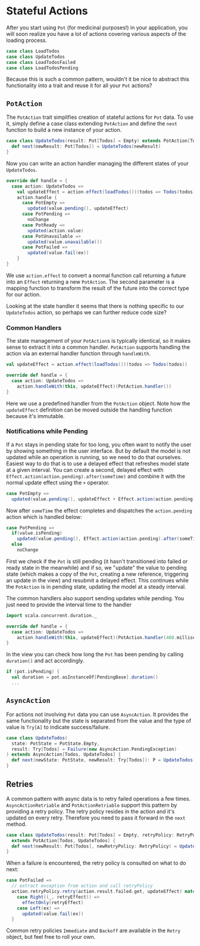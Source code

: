 # Stateful Actions

After you start using `Pot` (for medicinal purposes!) in your application, you will soon realize you have a lot of actions covering various aspects of the
loading process.

```scala
case class LoadTodos
case class UpdateTodos
case class LoadTodosFailed
case class LoadTodosPending
```

Because this is such a common pattern, wouldn't it be nice to abstract this functionality into a trait and reuse it for all your `Pot` actions?

## `PotAction`

The `PotAction` trait simplifies creation of stateful actions for `Pot` data. To use it, simply define a case class extending `PotAction` and define the `next`
function to build a new instance of your action.

```scala
case class UpdateTodos(result: Pot[Todos] = Empty) extends PotAction[Todos, UpdateTodos] {
  def next(newResult: Pot[Todos]) = UpdateTodos(newResult)
}
```

Now you can write an action handler managing the different states of your `UpdateTodos`.

```scala
override def handle = {
  case action: UpdateTodos =>
    val updateEffect = action.effect(loadTodos())(todos => Todos(todos))
    action.handle {
      case PotEmpty =>
        updated(value.pending(), updateEffect)
      case PotPending =>
        noChange
      case PotReady =>
        updated(action.value)
      case PotUnavailable =>
        updated(value.unavailable())
      case PotFailed =>
        updated(value.fail(ex))
    }
}
```

We use `action.effect` to convert a normal function call returning a future into an `Effect` returning a new `PotAction`. The second parameter is a mapping
function to transform the result of the future into the correct type for our action.

Looking at the state handler it seems that there is nothing specific to our `UpdateTodos` action, so perhaps we can further reduce code size?

### Common Handlers

The state management of your `PotAction`s is typically identical, so it makes sense to extract it into a common handler. `PotAction` supports handling the
action via an external handler function through `handleWith`.

```scala
val updateEffect = action.effect(loadTodos())(todos => Todos(todos))

override def handle = {
  case action: UpdateTodos =>
    action.handleWith(this, updateEffect)(PotAction.handler())
}
```

Here we use a predefined handler from the `PotAction` object. Note how the `updateEffect` definition can be moved outside the handling function because it's
immutable.

### Notifications while Pending

If a `Pot` stays in pending state for too long, you often want to notify the user by showing something in the user interface. But by default the model is not
updated while an operation is running, so we need to do that ourselves. Easiest way to do that is to use a delayed effect that refreshes model state at a
given interval. You can create a second, delayed effect with `Effect.action(action.pending).after(someTime)` and combine it with the normal update effect using
the `+` operator.

```scala
case PotEmpty =>
  updated(value.pending(), updateEffect + Effect.action(action.pending).after(someTime))
```

Now after `someTime` the effect completes and dispatches the `action.pending` action which is handled below:

```scala
case PotPending =>
  if(value.isPending)
    updated(value.pending(), Effect.action(action.pending).after(someTime))
  else
    noChange
```

First we check if the `Pot` is still pending (it hasn't transitioned into failed or ready state in the meanwhile) and if so, we "update" the value to pending
state (which makes a copy of the `Pot`, creating a new reference, triggering an update in the view) and resubmit a delayed effect. This continues while the
`PotAction` is in pending state, updating the model at a steady interval.

The common handlers also support sending updates while pending. You just need to provide the interval time to the handler

```scala
import scala.concurrent.duration._

override def handle = {
  case action: UpdateTodos =>
    action.handleWith(this, updateEffect)(PotAction.handler(400.milliseconds))
}
```

In the view you can check how long the `Pot` has been pending by calling `duration()` and act accordingly.

```scala
if (pot.isPending) {
  val duration = pot.asInstanceOf[PendingBase].duration()
  ...
```

## `AsyncAction`

For actions not involving `Pot` data you can use `AsyncAction`. It provides the same functionality but the state is separated from the value and the type of
value is `Try[A]` to indicate success/failure.

```scala
case class UpdateTodos(
  state: PotState = PotState.Empty, 
  result: Try[Todos] = Failure(new AsyncAction.PendingException)
) extends AsyncAction[Todos, UpdateTodos] {
  def next(newState: PotState, newResult: Try[Todos]): P = UpdateTodos(newState, newResult)
}
```

## Retries

A common pattern with async data is to retry failed operations a few times. `AsyncActionRetriable` and `PotActionRetriable` support this pattern by providing
a retry policy. The retry policy resides in the action and it's updated on every retry. Therefore you need to pass it forward in the `next` method.

```scala
case class UpdateTodos(result: Pot[Todos] = Empty, retryPolicy: RetryPolicy = Retry.None) 
  extends PotAction[Todos, UpdateTodos] {
  def next(newResult: Pot[Todos], newRetryPolicy: RetryPolicy) = UpdateTodos(newResult, newRetryPolicy)
}
```

When a failure is encountered, the retry policy is consulted on what to do next:

```scala
case PotFailed =>
  // extract exception from action and call retryPolicy
  action.retryPolicy.retry(action.result.failed.get, updateEffect) match {
    case Right((_, retryEffect)) =>
      effectOnly(retryEffect)
    case Left(ex) =>
      updated(value.fail(ex))
  }
```

Common retry policies `Immediate` and `Backoff` are available in the `Retry` object, but feel free to roll your own.
